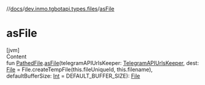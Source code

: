 //[docs](../../index.md)/[dev.inmo.tgbotapi.types.files](index.md)/[asFile](as-file.md)



# asFile  
[jvm]  
Content  
fun [PathedFile](-pathed-file/index.md#%5Bdev.inmo.tgbotapi.types.files%2FPathedFile%2F%2F%2FPointingToDeclaration%2F%5D%2FExtensions%2F745855401).[asFile](as-file.md)(telegramAPIUrlsKeeper: [TelegramAPIUrlsKeeper](../dev.inmo.tgbotapi.utils/-telegram-a-p-i-urls-keeper/index.md), dest: [File](https://docs.oracle.com/javase/8/docs/api/java/io/File.html) = File.createTempFile(this.fileUniqueId, this.filename), defaultBufferSize: [Int](https://kotlinlang.org/api/latest/jvm/stdlib/kotlin/-int/index.html) = DEFAULT_BUFFER_SIZE): [File](https://docs.oracle.com/javase/8/docs/api/java/io/File.html)  



